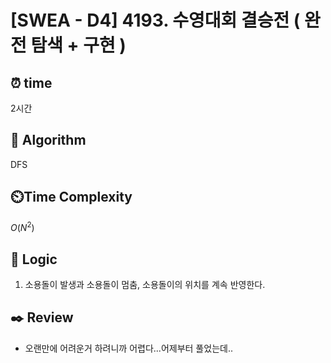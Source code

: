 # [SWEA - D4] 4193. 수영대회 결승전 ( 완전 탐색 + 구현 )
 
## ⏰  **time**

2시간

## :pushpin: **Algorithm**

DFS

## ⏲️**Time Complexity**

$O(N^2)$

## :round_pushpin: **Logic**

1. 소용돌이 발생과 소용돌이 멈춤, 소용돌이의 위치를 계속 반영한다.
   

## :black_nib: **Review**
- 오랜만에 어려운거 하려니까 어렵다...어제부터 풀었는데..
